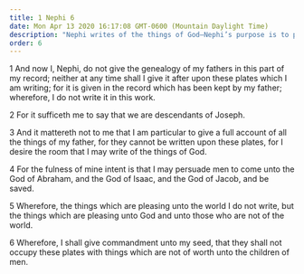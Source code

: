 ```yaml
---
title: 1 Nephi 6
date: Mon Apr 13 2020 16:17:08 GMT-0600 (Mountain Daylight Time)
description: "Nephi writes of the things of God—Nephi’s purpose is to persuade men to come unto the God of Abraham and be saved. About 600–592 B.C."
order: 6
---
```


1 And now I, Nephi, do not give the genealogy of my fathers in this part of my record; neither at any time shall I give it after upon these plates which I am writing; for it is given in the record which has been kept by my father; wherefore, I do not write it in this work.

2 For it sufficeth me to say that we are descendants of Joseph.

3 And it mattereth not to me that I am particular to give a full account of all the things of my father, for they cannot be written upon these plates, for I desire the room that I may write of the things of God.

4 For the fulness of mine intent is that I may persuade men to come unto the God of Abraham, and the God of Isaac, and the God of Jacob, and be saved.

5 Wherefore, the things which are pleasing unto the world I do not write, but the things which are pleasing unto God and unto those who are not of the world.

6 Wherefore, I shall give commandment unto my seed, that they shall not occupy these plates with things which are not of worth unto the children of men.
